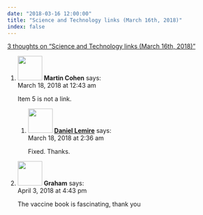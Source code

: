 ```yaml
---
date: "2018-03-16 12:00:00"
title: "Science and Technology links (March 16th, 2018)"
index: false
---
```


[3 thoughts on &ldquo;Science and Technology links (March 16th, 2018)&rdquo;](/lemire/blog/2018/03-16-science-and-technology-links-march-16th-2018)

<ol class="comment-list">
<li id="comment-298884" class="comment even thread-even depth-1 parent">
<div class="comment-author vcard">
<img alt src="https://secure.gravatar.com/avatar/e214f5c143b40458c473bef6ee05823e?s=56&#038;d=mm&#038;r=g" srcset="https://secure.gravatar.com/avatar/e214f5c143b40458c473bef6ee05823e?s=112&#038;d=mm&#038;r=g 2x" class="avatar avatar-56 photo" height="56" width="56" decoding="async" /> <b class="fn">Martin Cohen</b> <span class="says">says:</span> </div>
<div class="comment-metadata"><time datetime="2018-03-18T00:43:00+00:00">March 18, 2018 at 12:43 am</time></a> </div>
<div class="comment-content">
<p>Item 5 is not a link.</p>
</div>
<ol class="children">
<li id="comment-298897" class="comment byuser comment-author-lemire bypostauthor odd alt depth-2">
<div class="comment-author vcard">
<img alt src="https://secure.gravatar.com/avatar/2ca999bef9535950f5b84281a4dab006?s=56&#038;d=mm&#038;r=g" srcset="https://secure.gravatar.com/avatar/2ca999bef9535950f5b84281a4dab006?s=112&#038;d=mm&#038;r=g 2x" class="avatar avatar-56 photo" height="56" width="56" decoding="async" /> <b class="fn"><a href="https://lemire.me/en/" class="url" rel="ugc">Daniel Lemire</a></b> <span class="says">says:</span> </div>
<div class="comment-metadata"><time datetime="2018-03-18T02:36:44+00:00">March 18, 2018 at 2:36 am</time></a> </div>
<div class="comment-content">
<p>Fixed. Thanks.</p>
</div>
</li>
</ol>
</li>
<li id="comment-299871" class="comment even thread-odd thread-alt depth-1">
<div class="comment-author vcard">
<img alt src="https://secure.gravatar.com/avatar/59333540b40733403e8aad101f8269b9?s=56&#038;d=mm&#038;r=g" srcset="https://secure.gravatar.com/avatar/59333540b40733403e8aad101f8269b9?s=112&#038;d=mm&#038;r=g 2x" class="avatar avatar-56 photo" height="56" width="56" loading="lazy" decoding="async" /> <b class="fn">Graham</b> <span class="says">says:</span> </div>
<div class="comment-metadata"><time datetime="2018-04-03T16:43:11+00:00">April 3, 2018 at 4:43 pm</time></a> </div>
<div class="comment-content">
<p>The vaccine book is fascinating, thank you</p>
</div>
</li>
</ol>
